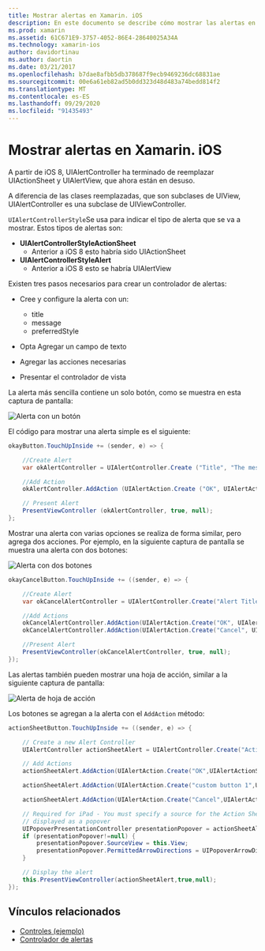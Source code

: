 ```yaml
---
title: Mostrar alertas en Xamarin. iOS
description: En este documento se describe cómo mostrar las alertas en Xamarin. iOS mediante las API de UIAlertController introducidas en iOS 8.
ms.prod: xamarin
ms.assetid: 61C671E9-3757-4052-86E4-28640025A34A
ms.technology: xamarin-ios
author: davidortinau
ms.author: daortin
ms.date: 03/21/2017
ms.openlocfilehash: b7dae8afbb5db378687f9ecb9469236dc68831ae
ms.sourcegitcommit: 00e6a61eb82ad5b0dd323d48d483a74bedd814f2
ms.translationtype: MT
ms.contentlocale: es-ES
ms.lasthandoff: 09/29/2020
ms.locfileid: "91435493"
---
```

# <a name="displaying-alerts-in-xamarinios"></a>Mostrar alertas en Xamarin. iOS

A partir de iOS 8, UIAlertController ha terminado de reemplazar UIActionSheet y UIAlertView, que ahora están en desuso.

A diferencia de las clases reemplazadas, que son subclases de UIView, UIAlertController es una subclase de UIViewController.

`UIAlertControllerStyle`Se usa para indicar el tipo de alerta que se va a mostrar. Estos tipos de alertas son:

- **UIAlertControllerStyleActionSheet**
  - Anterior a iOS 8 esto habría sido UIActionSheet
- **UIAlertControllerStyleAlert**
  - Anterior a iOS 8 esto se habría UIAlertView 

Existen tres pasos necesarios para crear un controlador de alertas:

- Cree y configure la alerta con un:
  - title
  - message
  - preferredStyle

- Opta Agregar un campo de texto
- Agregar las acciones necesarias
- Presentar el controlador de vista

La alerta más sencilla contiene un solo botón, como se muestra en esta captura de pantalla:

 ![Alerta con un botón](alerts-images/alert1.png)

El código para mostrar una alerta simple es el siguiente:

```csharp
okayButton.TouchUpInside += (sender, e) => {

    //Create Alert
    var okAlertController = UIAlertController.Create ("Title", "The message", UIAlertControllerStyle.Alert);

    //Add Action
    okAlertController.AddAction (UIAlertAction.Create ("OK", UIAlertActionStyle.Default, null));

    // Present Alert
    PresentViewController (okAlertController, true, null);
};
```

Mostrar una alerta con varias opciones se realiza de forma similar, pero agrega dos acciones. Por ejemplo, en la siguiente captura de pantalla se muestra una alerta con dos botones:

 ![Alerta con dos botones](alerts-images/alert2.png)

```csharp
okayCancelButton.TouchUpInside += ((sender, e) => {

    //Create Alert
    var okCancelAlertController = UIAlertController.Create("Alert Title", "Choose from two buttons", UIAlertControllerStyle.Alert);

    //Add Actions
    okCancelAlertController.AddAction(UIAlertAction.Create("OK", UIAlertActionStyle.Default, alert => Console.WriteLine ("Okay was clicked")));
    okCancelAlertController.AddAction(UIAlertAction.Create("Cancel", UIAlertActionStyle.Cancel, alert => Console.WriteLine ("Cancel was clicked")));

    //Present Alert
    PresentViewController(okCancelAlertController, true, null);
});
```

Las alertas también pueden mostrar una hoja de acción, similar a la siguiente captura de pantalla:

 ![Alerta de hoja de acción](alerts-images/alert3.png)

Los botones se agregan a la alerta con el `AddAction` método:

```csharp
actionSheetButton.TouchUpInside += ((sender, e) => {

    // Create a new Alert Controller
    UIAlertController actionSheetAlert = UIAlertController.Create("Action Sheet", "Select an item from below", UIAlertControllerStyle.ActionSheet);

    // Add Actions
    actionSheetAlert.AddAction(UIAlertAction.Create("OK",UIAlertActionStyle.Default, (action) => Console.WriteLine ("Item One pressed.")));

    actionSheetAlert.AddAction(UIAlertAction.Create("custom button 1",UIAlertActionStyle.Default, (action) => Console.WriteLine ("Item Two pressed.")));

    actionSheetAlert.AddAction(UIAlertAction.Create("Cancel",UIAlertActionStyle.Cancel, (action) => Console.WriteLine ("Cancel button pressed.")));

    // Required for iPad - You must specify a source for the Action Sheet since it is
    // displayed as a popover
    UIPopoverPresentationController presentationPopover = actionSheetAlert.PopoverPresentationController;
    if (presentationPopover!=null) {
        presentationPopover.SourceView = this.View;
        presentationPopover.PermittedArrowDirections = UIPopoverArrowDirection.Up;
    }

    // Display the alert
    this.PresentViewController(actionSheetAlert,true,null);
});
```

## <a name="related-links"></a>Vínculos relacionados

- [Controles (ejemplo)](/samples/xamarin/ios-samples/controls)
- [Controlador de alertas](https://github.com/xamarin/recipes/tree/master/Recipes/ios/standard_controls/alertcontroller)